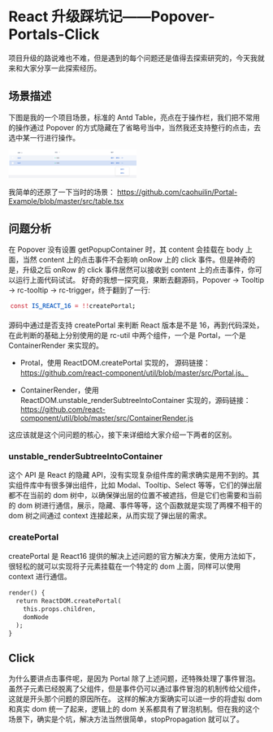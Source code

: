 # React 升级踩坑记——Popover-Portals-Click

项目升级的路说难也不难，但是遇到的每个问题还是值得去探索研究的，今天我就来和大家分享一此探索经历。

## 场景描述

下图是我的一个项目场景，标准的 Antd Table，亮点在于操作栏，我们把不常用的操作通过 Popover 的方式隐藏在了省略号当中，当然我还支持整行的点击，去选中某一行进行操作。

<img src="../../static/portal.png" width = "50%" alt="lodash-4" />

我简单的还原了一下当时的场景： https://github.com/caohuilin/Portal-Example/blob/master/src/table.tsx

## 问题分析

在 Popover 没有设置 getPopupContainer 时，其 content 会挂载在 body 上面，当然 content 上的点击事件不会影响 onRow 上的 click 事件。但是神奇的是，升级之后 onRow 的 click 事件居然可以接收到 content 上的点击事件，你可以运行上面代码试试。
好奇的我想一探究竟，果断去翻源码，Popover -> Tooltip -> rc-tooltip -> rc-trigger，终于翻到了一行:

 <img src="../../static/portal-2.png" width = "50%" alt="lodash-4" />
 
源码中通过是否支持 createPortal 来判断 React 版本是不是 16，再到代码深处，在此判断的基础上分别使用的是 rc-util 中两个组件，一个是 Portal，一个是 ContainerRender 来实现的。

- Protal，使用 ReactDOM.createPortal 实现的， 源码链接：https://github.com/react-component/util/blob/master/src/Portal.js。

- ContainerRender，使用 ReactDOM.unstable_renderSubtreeIntoContainer 实现的，源码链接：https://github.com/react-component/util/blob/master/src/ContainerRender.js

这应该就是这个问问题的核心，接下来详细给大家介绍一下两者的区别。

### unstable_renderSubtreeIntoContainer

这个 API 是 React 的隐藏 API，没有实现复杂组件库的需求确实是用不到的。其实组件库中有很多弹出组件，比如 Modal、Tooltip、Select 等等，它们的弹出层都不在当前的 dom 树中，以确保弹出层的位置不被遮挡，但是它们也需要和当前的 dom 树进行通信，展示，隐藏、事件等等，这个函数就是实现了两棵不相干的 dom 树之间通过 context 连接起来，从而实现了弹出层的需求。

### createPortal

createPortal 是 React16 提供的解决上述问题的官方解决方案，使用方法如下，很轻松的就可以实现将子元素挂载在一个特定的 dom 上面，同样可以使用 context 进行通信。

```
render() {
  return ReactDOM.createPortal(
    this.props.children,
    domNode
  );
}
```

## Click

为什么要讲点击事件呢，是因为 Portal 除了上述问题，还特殊处理了事件冒泡。虽然子元素已经脱离了父组件，但是事件仍可以通过事件冒泡的机制传给父组件，这就是开头那个问题的原因所在。
这样的解决方案确实可以进一步的将虚拟 dom 和真实 dom 统一了起来，逻辑上的 dom 关系都具有了冒泡机制。但在我的这个场景下，确实是个坑，解决方法当然很简单，stopPropagation 就可以了。
